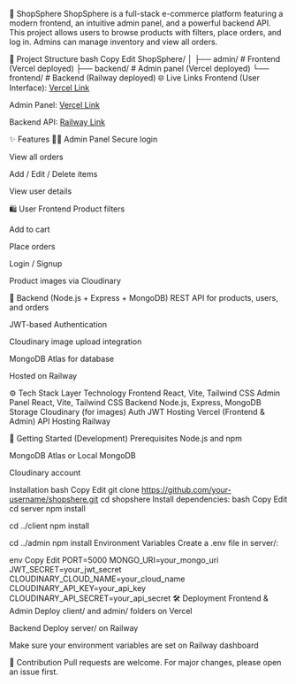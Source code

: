🛒 ShopSphere
ShopSphere is a full-stack e-commerce platform featuring a modern frontend, an intuitive admin panel, and a powerful backend API.
This project allows users to browse products with filters, place orders, and log in. Admins can manage inventory and view all orders.

📁 Project Structure
bash
Copy
Edit
ShopSphere/
│
├── admin/             # Frontend (Vercel deployed)
├── backend/              # Admin panel (Vercel deployed)
└── frontend/             # Backend (Railway deployed)
🌐 Live Links
Frontend (User Interface): [Vercel Link](https://shop-sphere-wfqh.vercel.app/)

Admin Panel: [Vercel Link](https://shop-sphere-cuwf.vercel.app/)

Backend API: [Railway Link](https://shopsphere-production-61e6.up.railway.app/)

✨ Features
🧑‍💼 Admin Panel
Secure login

View all orders

Add / Edit / Delete items

View user details

🛍️ User Frontend
Product filters

Add to cart

Place orders

Login / Signup

Product images via Cloudinary

🔧 Backend (Node.js + Express + MongoDB)
REST API for products, users, and orders

JWT-based Authentication

Cloudinary image upload integration

MongoDB Atlas for database

Hosted on Railway

⚙️ Tech Stack
Layer	Technology
Frontend	React, Vite, Tailwind CSS
Admin Panel	React, Vite, Tailwind CSS
Backend	Node.js, Express, MongoDB
Storage	Cloudinary (for images)
Auth	JWT
Hosting	Vercel (Frontend & Admin)
API Hosting	Railway

🚀 Getting Started (Development)
Prerequisites
Node.js and npm

MongoDB Atlas or Local MongoDB

Cloudinary account

Installation
bash
Copy
Edit
git clone https://github.com/your-username/shopshere.git
cd shopshere
Install dependencies:
bash
Copy
Edit
cd server
npm install

cd ../client
npm install

cd ../admin
npm install
Environment Variables
Create a .env file in server/:

env
Copy
Edit
PORT=5000
MONGO_URI=your_mongo_uri
JWT_SECRET=your_jwt_secret
CLOUDINARY_CLOUD_NAME=your_cloud_name
CLOUDINARY_API_KEY=your_api_key
CLOUDINARY_API_SECRET=your_api_secret
🛠 Deployment
Frontend & Admin
Deploy client/ and admin/ folders on Vercel

Backend
Deploy server/ on Railway

Make sure your environment variables are set on Railway dashboard

🙌 Contribution
Pull requests are welcome. For major changes, please open an issue first.
